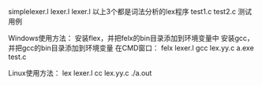 simplelexer.l lexer.l lexer.l
以上3个都是词法分析的lex程序
test1.c test2.c
测试用例

Windows使用方法：
安装flex，并把felx的bin目录添加到环境变量中
安装gcc，并把gcc的bin目录添加到环境变量
在CMD窗口：
felx lexer.l
gcc lex.yy.c
a.exe test.c

Linux使用方法：
lex lexer.l
cc lex.yy.c
./a.out